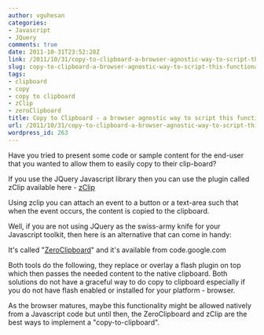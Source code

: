 ```yaml
---
author: vguhesan
categories:
- Javascript
- JQuery
comments: true
date: 2011-10-31T23:52:28Z
link: /2011/10/31/copy-to-clipboard-a-browser-agnostic-way-to-script-this-functionality/
slug: copy-to-clipboard-a-browser-agnostic-way-to-script-this-functionality
tags:
- clipboard
- copy
- copy to clipboard
- zClip
- zeroClipboard
title: Copy to Clipboard - a browser agnostic way to script this functionality
url: /2011/10/31/copy-to-clipboard-a-browser-agnostic-way-to-script-this-functionality/
wordpress_id: 263
---
```


Have you tried to present some code or sample content for the end-user that you wanted to allow them to easily copy to their clip-board?

If you use the JQuery Javascript library then you can use the plugin called zClip available here - [zClip](http://www.steamdev.com/zclip/)

Using zclip you can attach an event to a button or a text-area such that when the event occurs, the content is copied to the clipboard.

Well, if you are not using JQuery as the swiss-army knife for your Javascript toolkit, then here is an alternative that can come in handy:

It's called "[ZeroClipboard](http://code.google.com/p/zeroclipboard/)" and it's available from code.google.com

Both tools do the following, they replace or overlay a flash plugin on top which then passes the needed content to the native clipboard. Both solutions do not have a graceful way to do copy to clipboard especially if you do not have flash enabled or installed for your platform - browser.

As the browser matures, maybe this functionality might be allowed natively from a Javascript code but until then, the ZeroClipboard and zClip are the best ways to implement a "copy-to-clipboard".


